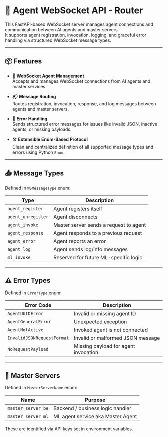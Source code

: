 # 🧠 Agent WebSocket API - Router

This FastAPI-based WebSocket server manages agent connections and communication between AI agents and master servers.\
It supports agent registration, invocation, logging, and graceful error handling via structured WebSocket message types.

---

## 📦 Features

- 🔌 **WebSocket Agent Management**  
  Accepts and manages WebSocket connections from AI agents and master services.

- 📬 **Message Routing**  
  Routes registration, invocation, response, and log messages between agents and master servers.

- 🚫 **Error Handling**  
  Sends structured error messages for issues like invalid JSON, inactive agents, or missing payloads.

- 🛠️ **Extensible Enum-Based Protocol**  
  Clean and centralized definition of all supported message types and errors using Python `Enum`.

---


## 📤 Message Types

Defined in `WSMessageType` enum:

| Type              | Description                          |
|-------------------|--------------------------------------|
| `agent_register`  | Agent registers itself               |
| `agent_unregister`| Agent disconnects                    |
| `agent_invoke`    | Master server sends a request to agent |
| `agent_response`  | Agent responds to a previous request |
| `agent_error`     | Agent reports an error               |
| `agent_log`       | Agent sends log/info messages        |
| `ml_invoke`       | Reserved for future ML-specific logic |

---

## ⚠️ Error Types

Defined in `ErrorType` enum:

| Error Code                    | Description                          |
|------------------------------|--------------------------------------|
| `AgentUUIDError`             | Invalid or missing agent ID          |
| `AgentGeneralError`          | Unexpected exception                 |
| `AgentNotActive`             | Invoked agent is not connected       |
| `InvalidJSONRequestFormat`   | Invalid or malformed JSON message    |
| `NoRequestPayload`           | Missing payload for agent invocation |

---

## 🧠 Master Servers

Defined in `MasterServerName` enum:

| Name                | Purpose                           |
|---------------------|-----------------------------------|
| `master_server_be`  | Backend / business logic handler  |
| `master_server_ml`  | ML agent service aka Master Agent |

These are identified via API keys set in environment variables.
